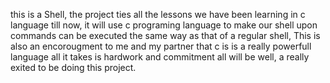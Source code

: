 this is a Shell, the project ties all the lessons we have been learning in c language till now, it will use c programing language to make our shell
upon commands can be executed the same way as that of a regular shell, This is also an encorougment to me and my partner that c is is a really 
powerfull language all it takes is hardwork and commitment all will be well, a really exited to be doing this project. 
